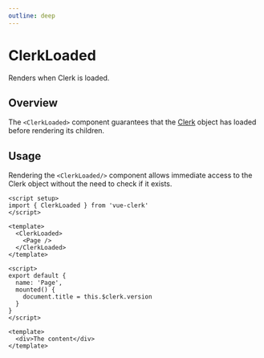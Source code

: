 ```yaml
---
outline: deep
---
```


# ClerkLoaded

Renders when Clerk is loaded.

## Overview

The `<ClerkLoaded>` component guarantees that the [Clerk](https://clerk.com/docs/reference/clerkjs/clerk) object has loaded before rendering its children.

## Usage

Rendering the `<ClerkLoaded/>` component allows immediate access to the Clerk object without the need to check if it exists.

```vue
<script setup>
import { ClerkLoaded } from 'vue-clerk'
</script>

<template>
  <ClerkLoaded>
    <Page />
  </ClerkLoaded>
</template>
```

```vue
<script>
export default {
  name: 'Page',
  mounted() {
    document.title = this.$clerk.version
  }
}
</script>

<template>
  <div>The content</div>
</template>
```

